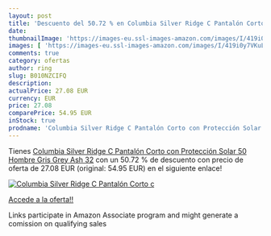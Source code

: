 ```yaml
---
layout: post
title: 'Descuento del 50.72 % en Columbia Silver Ridge C Pantalón Corto c'
date: 
thumbnailImage: 'https://images-eu.ssl-images-amazon.com/images/I/419i0y7VKuL._SL200_.jpg'
images: [ 'https://images-eu.ssl-images-amazon.com/images/I/419i0y7VKuL._SL200_.jpg' ]
comments: true
category: ofertas
author: ring
slug: B010NZCIFQ
description:
actualPrice: 27.08 EUR
currency: EUR
price: 27.08
comparePrice: 54.95 EUR
inStock: true
prodname: 'Columbia Silver Ridge C Pantalón Corto con Protección Solar 50  Hombre  Gris  Grey Ash   32'
---
```


Tienes [Columbia Silver Ridge C Pantalón Corto con Protección Solar 50  Hombre  Gris  Grey Ash   32](https://www.amazon.es/dp/B010NZCIFQ/?tag=tolees-21) con un 50.72 % de descuento con precio de oferta de 27.08 EUR (original: 54.95 EUR) en el siguiente enlace!

[![Columbia Silver Ridge C Pantalón Corto c](https://images-eu.ssl-images-amazon.com/images/I/419i0y7VKuL._SL200_.jpg)](https://www.amazon.es/dp/B010NZCIFQ/?tag=tolees-21)

[Accede a la oferta!!](https://www.amazon.es/dp/B010NZCIFQ/?tag=tolees-21)

Links participate in Amazon Associate program and might generate a comission on qualifying sales



